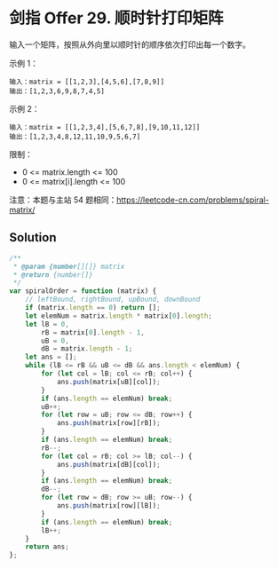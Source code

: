 # 剑指 Offer 29. 顺时针打印矩阵

输入一个矩阵，按照从外向里以顺时针的顺序依次打印出每一个数字。

示例 1：

```
输入：matrix = [[1,2,3],[4,5,6],[7,8,9]]
输出：[1,2,3,6,9,8,7,4,5]
```

示例 2：

```
输入：matrix = [[1,2,3,4],[5,6,7,8],[9,10,11,12]]
输出：[1,2,3,4,8,12,11,10,9,5,6,7]
```

限制：

-   0 <= matrix.length <= 100
-   0 <= matrix[i].length <= 100

注意：本题与主站 54 题相同：https://leetcode-cn.com/problems/spiral-matrix/

## Solution

```javascript
/**
 * @param {number[][]} matrix
 * @return {number[]}
 */
var spiralOrder = function (matrix) {
    // leftBound, rightBound, upBound, downBound
    if (matrix.length == 0) return [];
    let elemNum = matrix.length * matrix[0].length;
    let lB = 0,
        rB = matrix[0].length - 1,
        uB = 0,
        dB = matrix.length - 1;
    let ans = [];
    while (lB <= rB && uB <= dB && ans.length < elemNum) {
        for (let col = lB; col <= rB; col++) {
            ans.push(matrix[uB][col]);
        }
        if (ans.length == elemNum) break;
        uB++;
        for (let row = uB; row <= dB; row++) {
            ans.push(matrix[row][rB]);
        }
        if (ans.length == elemNum) break;
        rB--;
        for (let col = rB; col >= lB; col--) {
            ans.push(matrix[dB][col]);
        }
        if (ans.length == elemNum) break;
        dB--;
        for (let row = dB; row >= uB; row--) {
            ans.push(matrix[row][lB]);
        }
        if (ans.length == elemNum) break;
        lB++;
    }
    return ans;
};
```
